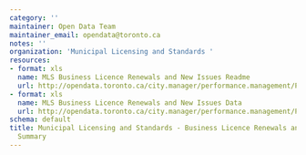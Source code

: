 ```yaml
---
category: ''
maintainer: Open Data Team
maintainer_email: opendata@toronto.ca
notes: ''
organization: 'Municipal Licensing and Standards '
resources:
- format: xls
  name: MLS Business Licence Renewals and New Issues Readme
  url: http://opendata.toronto.ca/city.manager/performance.management/PM_mlsBusinessLicenseRenewalNonRenewalReadme.xls
- format: xls
  name: MLS Business Licence Renewals and New Issues Data
  url: http://opendata.toronto.ca/city.manager/performance.management/PM_MLS.xls
schema: default
title: Municipal Licensing and Standards - Business Licence Renewals and New Issues
  Summary
---
```

